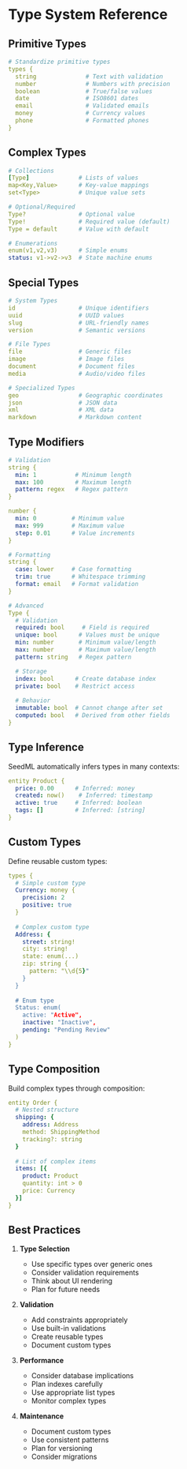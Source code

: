 # Type System Reference

## Primitive Types

```yaml
# Standardize primitive types
types {
  string              # Text with validation
  number              # Numbers with precision
  boolean             # True/false values 
  date                # ISO8601 dates
  email               # Validated emails
  money               # Currency values
  phone               # Formatted phones
}
```

## Complex Types

```yaml
# Collections
[Type]              # Lists of values
map<Key,Value>      # Key-value mappings
set<Type>           # Unique value sets

# Optional/Required
Type?               # Optional value
Type!               # Required value (default)
Type = default      # Value with default

# Enumerations
enum(v1,v2,v3)      # Simple enums
status: v1->v2->v3  # State machine enums
```

## Special Types

```yaml
# System Types
id                  # Unique identifiers
uuid                # UUID values
slug                # URL-friendly names
version             # Semantic versions

# File Types
file                # Generic files
image               # Image files
document            # Document files
media               # Audio/video files

# Specialized Types
geo                 # Geographic coordinates
json                # JSON data
xml                 # XML data
markdown            # Markdown content
```

## Type Modifiers

```yaml
# Validation
string {
  min: 1           # Minimum length
  max: 100         # Maximum length
  pattern: regex   # Regex pattern
}

number {
  min: 0          # Minimum value
  max: 999        # Maximum value
  step: 0.01      # Value increments
}

# Formatting
string {
  case: lower     # Case formatting
  trim: true      # Whitespace trimming
  format: email   # Format validation
}

# Advanced
Type {
  # Validation
  required: bool     # Field is required
  unique: bool      # Values must be unique
  min: number       # Minimum value/length
  max: number       # Maximum value/length
  pattern: string   # Regex pattern

  # Storage
  index: bool      # Create database index
  private: bool    # Restrict access
  
  # Behavior  
  immutable: bool  # Cannot change after set
  computed: bool   # Derived from other fields
}
```

## Type Inference

SeedML automatically infers types in many contexts:

```yaml
entity Product {
  price: 0.00      # Inferred: money
  created: now()    # Inferred: timestamp
  active: true     # Inferred: boolean
  tags: []         # Inferred: [string]
}
```

## Custom Types

Define reusable custom types:

```yaml
types {
  # Simple custom type
  Currency: money {
    precision: 2
    positive: true
  }
  
  # Complex custom type
  Address: {
    street: string!
    city: string!
    state: enum(...)
    zip: string {
      pattern: "\\d{5}"
    }
  }
  
  # Enum type
  Status: enum(
    active: "Active",
    inactive: "Inactive",
    pending: "Pending Review"
  )
}
```

## Type Composition

Build complex types through composition:

```yaml
entity Order {
  # Nested structure
  shipping: {
    address: Address
    method: ShippingMethod
    tracking?: string
  }
  
  # List of complex items
  items: [{
    product: Product
    quantity: int > 0
    price: Currency
  }]
}
```

## Best Practices

1. **Type Selection**
   - Use specific types over generic ones
   - Consider validation requirements
   - Think about UI rendering
   - Plan for future needs

2. **Validation**
   - Add constraints appropriately
   - Use built-in validations
   - Create reusable types
   - Document custom types

3. **Performance**
   - Consider database implications
   - Plan indexes carefully
   - Use appropriate list types
   - Monitor complex types

4. **Maintenance**
   - Document custom types
   - Use consistent patterns
   - Plan for versioning
   - Consider migrations
